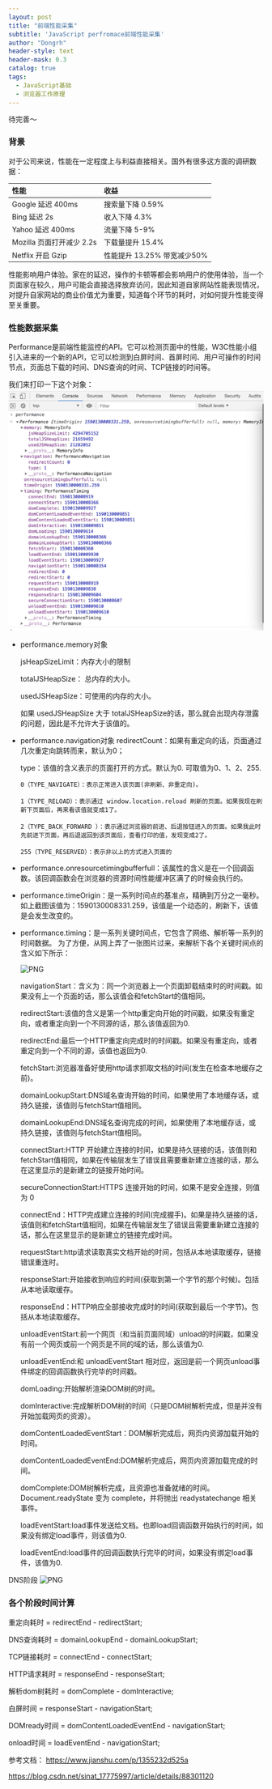 ```yaml
---
layout: post
title: "前端性能采集"
subtitle: 'JavaScript perfromace前端性能采集'
author: "Dongrh"
header-style: text
header-mask: 0.3
catalog: true
tags:
  - JavaScript基础
  - 浏览器工作原理
---
```


待完善～

### 背景
对于公司来说，性能在一定程度上与利益直接相关。国外有很多这方面的调研数据：

| 性能                     | 收益     |
| :-------------           | :------------- |
| Google 延迟 400ms         | 搜索量下降 0.59%       |
| Bing 延迟 2s       | 收入下降 4.3%       |
| Yahoo 延迟 400ms          | 流量下降 5-9%       |
| Mozilla 页面打开减少 2.2s   | 下载量提升 15.4%       |
| Netflix 开启 Gzip       | 性能提升 13.25% 带宽减少50%       |

性能影响用户体验。家在的延迟，操作的卡顿等都会影响用户的使用体验，当一个页面家在较久，用户可能会直接选择放弃访问，因此知道自家网站性能表现情况，对提升自家网站的商业价值尤为重要，知道每个环节的耗时，对如何提升性能变得至关重要。

### 性能数据采集
Performance是前端性能监控的API。它可以检测页面中的性能，W3C性能小组引入进来的一个新的API，它可以检测到白屏时间、首屏时间、用户可操作的时间节点，页面总下载的时间、DNS查询的时间、TCP链接的时间等。

我们来打印一下这个对象：
![PNG](/img/performance/1.pic_hd.jpg)

- performance.memory对象

  jsHeapSizeLimit：内存大小的限制

  totalJSHeapSize： 总内存的大小。

  usedJSHeapSize：可使用的内存的大小。

  如果 usedJSHeapSize 大于 totalJSHeapSize的话，那么就会出现内存泄露的问题，因此是不允许大于该值的。

- performance.navigation对象
  redirectCount：如果有重定向的话，页面通过几次重定向跳转而来，默认为0；

  type：该值的含义表示的页面打开的方式。默认为0. 可取值为0、1、2、255.

      0（TYPE_NAVIGATE）：表示正常进入该页面(非刷新、非重定向)。

      1（TYPE_RELOAD）：表示通过 window.location.reload 刷新的页面。如果我现在刷新下页面后，再来看该值就变成1了。

      2（TYPE_BACK_FORWARD ）：表示通过浏览器的前进、后退按钮进入的页面。如果我此时先前进下页面，再后退返回到该页面后，查看打印的值，发现变成2了。

      255（TYPE_RESERVED）：表示非以上的方式进入页面的

- performance.onresourcetimingbufferfull：该属性的含义是在一个回调函数。该回调函数会在浏览器的资源时间性能缓冲区满了的时候会执行的。

- performance.timeOrigin：是一系列时间点的基准点，精确到万分之一毫秒。如上截图该值为：1590130008331.259，该值是一个动态的，刷新下，该值是会发生改变的。

- performance.timing：是一系列关键时间点，它包含了网络、解析等一系列的时间数据。
为了方便，从网上弄了一张图片过来，来解析下各个关键时间点的含义如下所示：

  ![PNG](https://static.geekbang.org/infoq/5c6bce24ba464.png)

  navigationStart：含义为：同一个浏览器上一个页面卸载结束时的时间戳。如果没有上一个页面的话，那么该值会和fetchStart的值相同。

  redirectStart:该值的含义是第一个http重定向开始的时间戳，如果没有重定向，或者重定向到一个不同源的话，那么该值返回为0.

  redirectEnd:最后一个HTTP重定向完成时的时间戳。如果没有重定向，或者重定向到一个不同的源，该值也返回为0.

  fetchStart:浏览器准备好使用http请求抓取文档的时间(发生在检查本地缓存之前)。

  domainLookupStart:DNS域名查询开始的时间，如果使用了本地缓存话，或 持久链接，该值则与fetchStart值相同。

  domainLookupEnd:DNS域名查询完成的时间，如果使用了本地缓存话，或 持久链接，该值则与fetchStart值相同。

  connectStart:HTTP 开始建立连接的时间，如果是持久链接的话，该值则和fetchStart值相同，如果在传输层发生了错误且需要重新建立连接的话，那么在这里显示的是新建立的链接开始时间。

  secureConnectionStart:HTTPS 连接开始的时间，如果不是安全连接，则值为 0

  connectEnd：HTTP完成建立连接的时间(完成握手)。如果是持久链接的话，该值则和fetchStart值相同，如果在传输层发生了错误且需要重新建立连接的话，那么在这里显示的是新建立的链接完成时间。

  requestStart:http请求读取真实文档开始的时间，包括从本地读取缓存，链接错误重连时。

  responseStart:开始接收到响应的时间(获取到第一个字节的那个时候)。包括从本地读取缓存。

  responseEnd：HTTP响应全部接收完成时的时间(获取到最后一个字节)。包括从本地读取缓存。

  unloadEventStart:前一个网页（和当前页面同域）unload的时间戳，如果没有前一个网页或前一个网页是不同的域的话，那么该值为0.

  unloadEventEnd:和 unloadEventStart 相对应，返回是前一个网页unload事件绑定的回调函数执行完毕的时间戳。

  domLoading:开始解析渲染DOM树的时间。

  domInteractive:完成解析DOM树的时间（只是DOM树解析完成，但是并没有开始加载网页的资源）。

  domContentLoadedEventStart：DOM解析完成后，网页内资源加载开始的时间。

  domContentLoadedEventEnd:DOM解析完成后，网页内资源加载完成的时间。

  domComplete:DOM树解析完成，且资源也准备就绪的时间。Document.readyState 变为 complete，并将抛出 readystatechange 相关事件。

  loadEventStart:load事件发送给文档。也即load回调函数开始执行的时间，如果没有绑定load事件，则该值为0.

  loadEventEnd:load事件的回调函数执行完毕的时间，如果没有绑定load事件，该值为0.


DNS阶段
![PNG](https://static.geekbang.org/infoq/5c6bc59402b9b.png)

### 各个阶段时间计算
重定向耗时 = redirectEnd - redirectStart;

DNS查询耗时 = domainLookupEnd - domainLookupStart;

TCP链接耗时 = connectEnd - connectStart;

HTTP请求耗时 = responseEnd - responseStart;

解析dom树耗时 = domComplete - domInteractive;

白屏时间 = responseStart - navigationStart;

DOMready时间 = domContentLoadedEventEnd - navigationStart;

onload时间 = loadEventEnd - navigationStart;


参考文档：
https://www.jianshu.com/p/1355232d525a

https://blog.csdn.net/sinat_17775997/article/details/88301120
